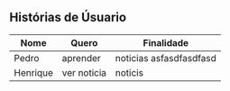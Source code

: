 ## Histórias de Úsuario


| Nome | Quero|Finalidade|
|------|------|----------|
| Pedro | aprender |noticias asfasdfasdfasd|
| Henrique | ver noticia |noticis|
